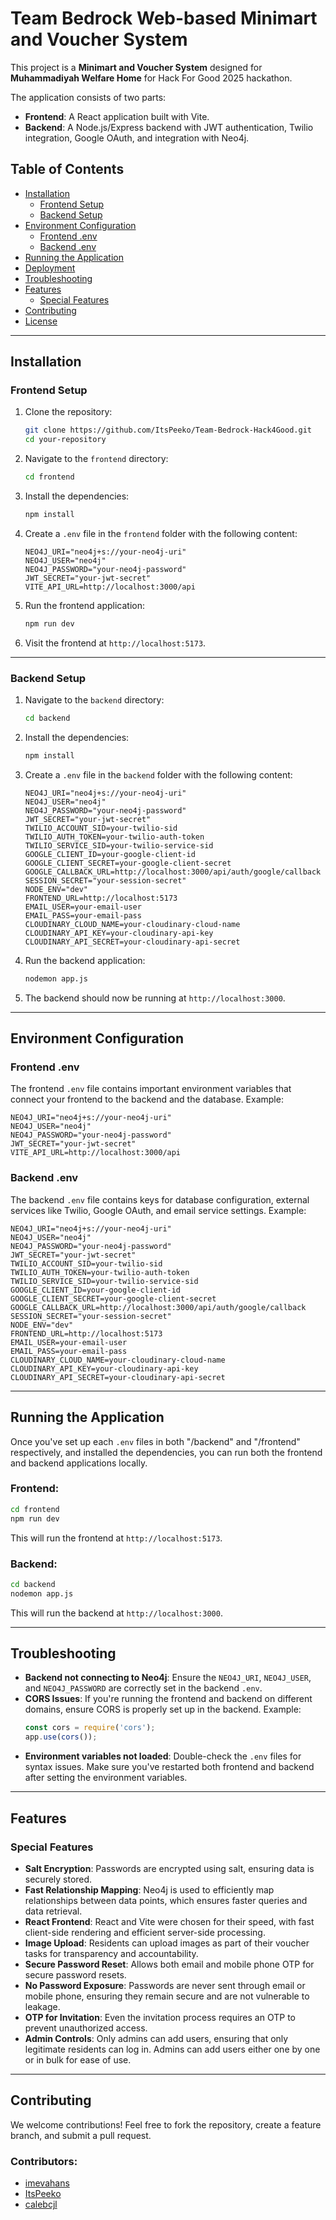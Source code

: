 # **Team Bedrock Web-based Minimart and Voucher System**

This project is a **Minimart and Voucher System** designed for **Muhammadiyah Welfare Home** for Hack For Good 2025 hackathon. 

The application consists of two parts:

- **Frontend**: A React application built with Vite.
- **Backend**: A Node.js/Express backend with JWT authentication, Twilio integration, Google OAuth, and integration with Neo4j.

## **Table of Contents**
- [Installation](#installation)
  - [Frontend Setup](#frontend-setup)
  - [Backend Setup](#backend-setup)
- [Environment Configuration](#environment-configuration)
  - [Frontend .env](#frontend-env)
  - [Backend .env](#backend-env)
- [Running the Application](#running-the-application)
- [Deployment](#deployment)
- [Troubleshooting](#troubleshooting)
- [Features](#features)
  - [Special Features](#special-features)
- [Contributing](#contributing)
- [License](#license)

---

## **Installation**

### **Frontend Setup**

1. Clone the repository:
   ```bash
   git clone https://github.com/ItsPeeko/Team-Bedrock-Hack4Good.git
   cd your-repository
   ```

2. Navigate to the `frontend` directory:
   ```bash
   cd frontend
   ```

3. Install the dependencies:
   ```bash
   npm install
   ```

4. Create a `.env` file in the `frontend` folder with the following content:
   ```plaintext
   NEO4J_URI="neo4j+s://your-neo4j-uri"
   NEO4J_USER="neo4j"
   NEO4J_PASSWORD="your-neo4j-password"
   JWT_SECRET="your-jwt-secret"
   VITE_API_URL=http://localhost:3000/api
   ```

5. Run the frontend application:
   ```bash
   npm run dev
   ```

6. Visit the frontend at `http://localhost:5173`.

---

### **Backend Setup**

1. Navigate to the `backend` directory:
   ```bash
   cd backend
   ```

2. Install the dependencies:
   ```bash
   npm install
   ```

3. Create a `.env` file in the `backend` folder with the following content:
   ```plaintext
   NEO4J_URI="neo4j+s://your-neo4j-uri"
   NEO4J_USER="neo4j"
   NEO4J_PASSWORD="your-neo4j-password"
   JWT_SECRET="your-jwt-secret"
   TWILIO_ACCOUNT_SID=your-twilio-sid
   TWILIO_AUTH_TOKEN=your-twilio-auth-token
   TWILIO_SERVICE_SID=your-twilio-service-sid
   GOOGLE_CLIENT_ID=your-google-client-id
   GOOGLE_CLIENT_SECRET=your-google-client-secret
   GOOGLE_CALLBACK_URL=http://localhost:3000/api/auth/google/callback
   SESSION_SECRET="your-session-secret"
   NODE_ENV="dev"
   FRONTEND_URL=http://localhost:5173
   EMAIL_USER=your-email-user
   EMAIL_PASS=your-email-pass
   CLOUDINARY_CLOUD_NAME=your-cloudinary-cloud-name
   CLOUDINARY_API_KEY=your-cloudinary-api-key
   CLOUDINARY_API_SECRET=your-cloudinary-api-secret
   ```

4. Run the backend application:
   ```bash
   nodemon app.js
   ```

5. The backend should now be running at `http://localhost:3000`.

---

## **Environment Configuration**

### **Frontend .env**
The frontend `.env` file contains important environment variables that connect your frontend to the backend and the database. Example:

```plaintext
NEO4J_URI="neo4j+s://your-neo4j-uri"
NEO4J_USER="neo4j"
NEO4J_PASSWORD="your-neo4j-password"
JWT_SECRET="your-jwt-secret"
VITE_API_URL=http://localhost:3000/api
```

### **Backend .env**
The backend `.env` file contains keys for database configuration, external services like Twilio, Google OAuth, and email service settings. Example:

```plaintext
NEO4J_URI="neo4j+s://your-neo4j-uri"
NEO4J_USER="neo4j"
NEO4J_PASSWORD="your-neo4j-password"
JWT_SECRET="your-jwt-secret"
TWILIO_ACCOUNT_SID=your-twilio-sid
TWILIO_AUTH_TOKEN=your-twilio-auth-token
TWILIO_SERVICE_SID=your-twilio-service-sid
GOOGLE_CLIENT_ID=your-google-client-id
GOOGLE_CLIENT_SECRET=your-google-client-secret
GOOGLE_CALLBACK_URL=http://localhost:3000/api/auth/google/callback
SESSION_SECRET="your-session-secret"
NODE_ENV="dev"
FRONTEND_URL=http://localhost:5173
EMAIL_USER=your-email-user
EMAIL_PASS=your-email-pass
CLOUDINARY_CLOUD_NAME=your-cloudinary-cloud-name
CLOUDINARY_API_KEY=your-cloudinary-api-key
CLOUDINARY_API_SECRET=your-cloudinary-api-secret
```

---

## **Running the Application**

Once you've set up each `.env` files in both "/backend" and "/frontend" respectively, and installed the dependencies, you can run both the frontend and backend applications locally.

### **Frontend**:
```bash
cd frontend
npm run dev
```
This will run the frontend at `http://localhost:5173`.

### **Backend**:
```bash
cd backend
nodemon app.js
```
This will run the backend at `http://localhost:3000`.

---

## **Troubleshooting**

- **Backend not connecting to Neo4j**: Ensure the `NEO4J_URI`, `NEO4J_USER`, and `NEO4J_PASSWORD` are correctly set in the backend `.env`.
- **CORS Issues**: If you're running the frontend and backend on different domains, ensure CORS is properly set up in the backend. Example:
  ```javascript
  const cors = require('cors');
  app.use(cors());
  ```
- **Environment variables not loaded**: Double-check the `.env` files for syntax issues. Make sure you've restarted both frontend and backend after setting the environment variables.

---

## **Features**

### **Special Features**

- **Salt Encryption**: Passwords are encrypted using salt, ensuring data is securely stored.
- **Fast Relationship Mapping**: Neo4j is used to efficiently map relationships between data points, which ensures faster queries and data retrieval.
- **React Frontend**: React and Vite were chosen for their speed, with fast client-side rendering and efficient server-side processing.
- **Image Upload**: Residents can upload images as part of their voucher tasks for transparency and accountability.
- **Secure Password Reset**: Allows both email and mobile phone OTP for secure password resets.
- **No Password Exposure**: Passwords are never sent through email or mobile phone, ensuring they remain secure and are not vulnerable to leakage.
- **OTP for Invitation**: Even the invitation process requires an OTP to prevent unauthorized access.
- **Admin Controls**: Only admins can add users, ensuring that only legitimate residents can log in. Admins can add users either one by one or in bulk for ease of use.

---

## **Contributing**

We welcome contributions! Feel free to fork the repository, create a feature branch, and submit a pull request.

### **Contributors**:
- [imevahans](https://github.com/imevahans)
- [ItsPeeko](https://github.com/ItsPeeko)
- [calebcjl](https://github.com/calebcjl)